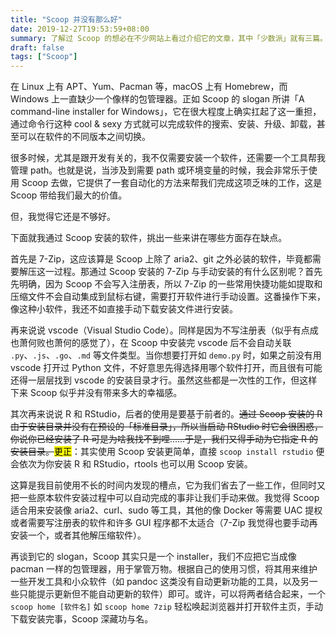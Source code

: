 ```yaml
---
title: "Scoop 并没有那么好"
date: 2019-12-27T19:53:59+08:00
summary: 了解过 Scoop 的想必在不少网站上看过介绍它的文章，其中「少数派」就有三篇。但是，这些文章几乎都是赞美，很少有指出其缺点的。
draft: false
tags: ["Scoop"]
---
```


在 Linux 上有 APT、Yum、Pacman 等，macOS 上有 Homebrew，而 Windows 上一直缺少一个像样的包管理器。正如 Scoop 的 slogan 所讲「A command-line installer for Windows」，它在很大程度上确实扛起了这一重担，通过命令行这种 cool & sexy 方式就可以完成软件的搜索、安装、升级、卸载，甚至可以在软件的不同版本之间切换。

很多时候，尤其是跟开发有关的，我不仅需要安装一个软件，还需要一个工具帮我管理 path。也就是说，当涉及到需要 path 或环境变量的时候，我会非常乐于使用 Scoop 去做，它提供了一套自动化的方法来帮我们完成这项乏味的工作，这是 Scoop 带给我们最大的价值。

但，我觉得它还是不够好。

下面就我通过 Scoop 安装的软件，挑出一些来讲在哪些方面存在缺点。

首先是 7-Zip，这应该算是 Scoop 上除了 aria2、git 之外必装的软件，毕竟都需要解压这一过程。那通过 Scoop 安装的 7-Zip 与手动安装的有什么区别呢？首先先明确，因为 Scoop 不会写入注册表，所以 7-Zip 的一些常用快捷功能如提取和压缩文件不会自动集成到鼠标右键，需要打开软件进行手动设置。这番操作下来，像这种小软件，我还不如直接手动下载安装文件进行安装。

再来说说 vscode（Visual Studio Code）。同样是因为不写注册表（似乎有点成也萧何败也萧何的感觉了），在 Scoop 中安装完 vscode 后不会自动关联 `.py`、`.js`、`.go`、`.md` 等文件类型。当你想要打开如 `demo.py` 时，如果之前没有用 vscode 打开过 Python 文件，不好意思先得选择用哪个软件打开，而且很有可能还得一层层找到 vscode 的安装目录才行。虽然这些都是一次性的工作，但这样下来 Scoop 似乎并没有带来多大的幸福感。

其次再来说说 R 和 RStudio，后者的使用是要基于前者的。~~通过 Scoop 安装的 R 由于安装目录并没有在预设的「标准目录」，所以当启动 RStudio 时它会很困惑，你说你已经安装了 R 可是为啥我找不到哩……于是，我们又得手动为它指定 R 的安装目录。~~<mark>更正</mark>：其实使用 Scoop 安装更简单，直接 `scoop install rstudio` 便会依次为你安装 R 和 RStudio，rtools 也可以用 Scoop 安装。

这算是我目前使用不长的时间内发现的槽点，它为我们省去了一些工作，但同时又把一些原本软件安装过程中可以自动完成的事非让我们手动来做。我觉得 Scoop 适合用来安装像 aria2、curl、sudo 等工具，其他的像 Docker 等需要 UAC 提权或者需要写注册表的软件和许多 GUI 程序都不太适合（7-Zip 我觉得也要手动再安装一个，或者其他解压缩软件）。

再谈到它的 slogan，Scoop 其实只是一个 installer，我们不应把它当成像 pacman 一样的包管理器，用于掌管万物。根据自己的使用习惯，将其用来维护一些开发工具和小众软件（如 pandoc 这类没有自动更新功能的工具，以及另一些只能提示更新但不能自动更新的软件）即可。或许，可以将两者结合起来，一个 `scoop home [软件名]` 如 `scoop home 7zip` 轻松唤起浏览器并打开软件主页，手动下载安装完事，Scoop 深藏功与名。
